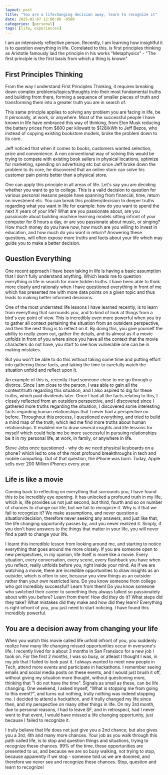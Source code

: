```yaml
---
layout: post
title: "You are a lifechanging decision away, learn to recognize it"
date: 2025-02-07 12:00:00 -0500
categories: [personal]
tags: [life, experiences]
---
```


I am an intensively reflective person. Recently, I am learning how insightful it is to question everything in life. Correlated to this, is first principles thinking as Aristotle famously laid the principle in his works "Metaphysics" - "The first principle is the first basis from which a thing is known"

## First Principles Thinking

From the way I understand First Principles Thinking, it requires breaking down complex problems/topics/thoughts into their most fundamental truths and building from there, forming a sequence of smaller pieces of truth and transforming them into a greater truth you are in search of. 

This same principle applies to solving any problem you are facing in life, be it personally, at work, or anywhere. Most of the successful people I have known in life have embraced this way of thinking, from Elon Musk reducing the battery prices from $600 per kilowatt to $128/kWh to Jeff Bezos, who instead of copying existing bookstore models, broke the problem down to its core. 

Jeff noticed that when it comes to books, customers wanted selection, price and convenience. A non conventional way of solving this would be trying to compete with existing book sellers in physical locations, optimize for marketing, spending on advertising etc but since Jeff broke down the problem to its core, he discovered that an online store can solve his customer pain points better than a physical store.

One can apply this principle in all areas of life. Let's say you are deciding whether you want to go to college. This is a valid decision to question for various personal reasons people have spanning from financial, time, return on investment etc. You can break this problem/decision to deeper truths regarding what you want in life for example: how do you want to spend the next X years of your life? What are you passionate about, are you passionate about building machine learning models sitting infront of your computer for 8 hours a day, or are you passionate about music, or singing? How much money do you have now, how much are you willing to invest in education, and how much do you want in return? Answering these questions, will often expose more truths and facts about your life which may guide you to make a better decision.

## Question Everything

One recent approach I have been taking in life is having a basic assumption that I don't fully understand anything. Which leads me to question everything in life in search for more hidden truths. I have been able to think more clearly and rationaly when I have questioned everything in front of me which has presented me with more data points on a given topic and thus leads to making better informed decisions.

One of the most underrated life lessons I have learned recently, is to learn from everything that sorrounds you, and to kind of look at things from a bird's eye point of view. This is incredibly even more powerful when you try to gather all context pertaining the situation from an outsiders perspective, and then the next thing is to reflect on it. By doing this, you give yourself the ability to really zoom out, gather the details, and its almost as if a movie unfolds in front of you where since you have all the context that the movie characters do not have, you start to see how vulnerable one can be in making mistakes.

But you won't be able to do this without taking some time and putting effort into gathering those facts, and taking the time to carefully watch the situation unfold and reflect upon it. 

An example of this is, recently I had someone close to me go through a divorce. Since I am close to the person, I was able to gain all the context/truth regarding this situation, and I also aspired to dig for these truths, which paid dividends later. Once I had all the facts relating to this, I closely reflected from an outsiders perspective, and I discovered since I gathered more truths regarding the situation, I discovered some interesting facts regarding human relationships that I never had a perspective on before. Throughout this process, I questioned everything, and tried to build a mind map of the truth, which led me find more truths about human relationships. It enabled me to draw several insights and life lessons for myself which could help me be more successful in pursuing relationships be it in my personal life, at work, in family, or anywhere in life.

Steve Jobs once questioned - why do we need physical keyboards on a phone? which led to one of the most profound breakthroughs in tech and mobile computing. Out of that question, the iPhone was born. Today, Apple sells over 200 Million iPhones every year.

## Life is like a movie

Coming back to reflecting on everything that sorrounds you, I have found this to be incredibly eye opening. It has unlocked a profound truth in my life, which is, life provides us not just second, but third, fourth and so on number of chances to change our life, but we fail to recognize it. Why is it that we fail to recognize it? We make assumptions, and never question a situation/decision, therefore never seeking any answers, and just like that, the life changing opportunity passes by, and you never realized it. Simply, if you don't have answers to the things that matter in your life, you will never find a path to change your life.

I learnt this incredible lesson from looking around me, and starting to notice everything that goes around me more closely. If you are someone open to new perspectives, in my opinion, life itself is more like a movie. Every situation, every conversation, every scene, every flashback you have when you reflect, really unfolds before you, right inside your mind. As if we are watching a movie, there are incredible opportunities to draw insights as an outsider, which is often to see, because you view things as an outsider rather than your own restricted lens. Do you know someone from college who got incredibly successful? Learn from them! Do you know someone who switched their career to something they always talked so passionately about with you before? Learn from them! How did they do it? What steps did they take? What mistakes did they make and how did they learn? Everything is right infront of you, you just need to start noticing. I have found this incredibly powerful.

## You are a decision away from changing your life

When you watch this movie called life unfold infront of you, you suddenly realize how many life changing missed opportunities occur in everyone's life. I recently lived for a about 3 months in San Fransisco for a new job I took on. For the first 2 months, I was so busy, or atleast I thought I was, in my job that I failed to look past it. I always wanted to meet new people in Tech, attend more events and participate in hackathons. I remember seeing emails and social media posts on these events, and I would just brush it off, without giving my situation more thought, without questioning more, thinking that "I do not have the time". Signals as small as these, can be life changing. One weekend, I asked myself, "What is stopping me from going to this event?", and turns out nothing, trully nothing was indeed stopping me. I decided to attend a hackathon, and it trully changed my life since then, and my perspective on many other things in life. On my 3rd month, due to personal reasons, I had to leave SF, and in retrospect, had I never went to that event, I would have missed a life changing opportunity, just because I failed to recognize it.

I trully believe that life does not just give you a 2nd chance, but also gives you a 3rd, 4th and many more chances. Your job as you walk through this path called life, is to stop and question things and situations, trying to recognize these chances. 99% of the time, these opportunities are presented to us, and because we are so busy walking, not trying to stop, because apparently if we stop - someone told us we are doomed, and therefore we never see and recognize these chances. Stop, question and learn to recognize! 